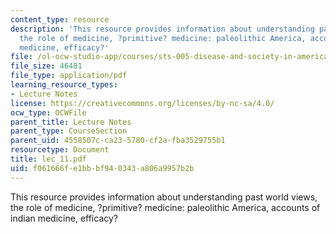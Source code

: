 ```yaml
---
content_type: resource
description: 'This resource provides information about understanding past world views,
  the role of medicine, ?primitive? medicine: paleolithic America, accounts of indian
  medicine, efficacy?'
file: /ol-ocw-studio-app/courses/sts-005-disease-and-society-in-america-fall-2005/f061666fe1bbbf940343a806a9957b2b_lec_11.pdf
file_size: 46481
file_type: application/pdf
learning_resource_types:
- Lecture Notes
license: https://creativecommons.org/licenses/by-nc-sa/4.0/
ocw_type: OCWFile
parent_title: Lecture Notes
parent_type: CourseSection
parent_uid: 4558507c-ca23-5780-cf2a-fba3529755b1
resourcetype: Document
title: lec_11.pdf
uid: f061666f-e1bb-bf94-0343-a806a9957b2b
---
```

This resource provides information about understanding past world views, the role of medicine, ?primitive? medicine: paleolithic America, accounts of indian medicine, efficacy?